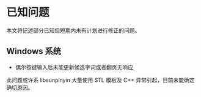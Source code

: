 # 已知问题

本文将记述部分已知但短期内未有计划进行修正的问题。


## Windows 系统

+ 偶尔按键输入后未能更新候选字词或者翻页无响应

此问题或许系 libsunpinyin 大量使用 STL 模板及 C++ 异常引起，目前未能确定确切原因。

